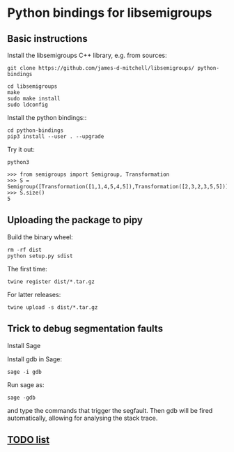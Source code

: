 # Python bindings for libsemigroups

## Basic instructions

Install the libsemigroups C++ library, e.g. from sources:

    git clone https://github.com/james-d-mitchell/libsemigroups/ python-bindings

    cd libsemigroups
    make
    sudo make install
    sudo ldconfig

Install the python bindings::

    cd python-bindings
    pip3 install --user . --upgrade

Try it out:

    python3

    >>> from semigroups import Semigroup, Transformation
    >>> S = Semigroup([Transformation([1,1,4,5,4,5]),Transformation([2,3,2,3,5,5])])
    >>> S.size()
    5

## Uploading the package to pipy

Build the binary wheel:

    rm -rf dist
    python setup.py sdist

The first time:

    twine register dist/*.tar.gz

For latter releases:

    twine upload -s dist/*.tar.gz

## Trick to debug segmentation faults

Install Sage

Install gdb in Sage:

    sage -i gdb

Run sage as:

    sage -gdb

and type the commands that trigger the segfault. Then gdb will be
fired automatically, allowing for analysing the stack trace.

## [TODO list](TODO)
